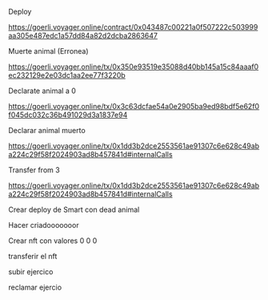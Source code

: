 Deploy

https://goerli.voyager.online/contract/0x043487c00221a0f507222c503999aa305e487edc1a57dd84a82d2dcba2863647

Muerte animal (Erronea)

https://goerli.voyager.online/tx/0x350e93519e35088d40bb145a15c84aaaf0ec232129e2e03dc1aa2ee77f3220b

Declarate animal a 0

https://goerli.voyager.online/tx/0x3c63dcfae54a0e2905ba9ed98bdf5e62f0f045dc032c36b491029d3a1837e94

Declarar animal muerto

https://goerli.voyager.online/tx/0x1dd3b2dce2553561ae91307c6e628c49aba224c29f58f2024903ad8b457841d#internalCalls

Transfer from 3

https://goerli.voyager.online/tx/0x1dd3b2dce2553561ae91307c6e628c49aba224c29f58f2024903ad8b457841d#internalCalls


Crear deploy de Smart con dead animal

Hacer criadooooooor

Crear nft con valores 0 0 0

transferir el nft

subir ejercico

reclamar ejercio

